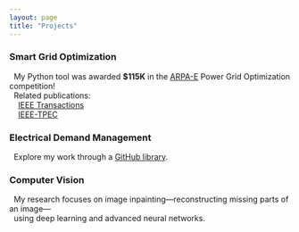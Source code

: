 ```yaml
---
layout: page
title: "Projects"
---
```


<h3 style="text-align: left;">Smart Grid Optimization</h3>

&nbsp;&nbsp;My Python tool was awarded **$115K** in the <a href="https://gocompetition.energy.gov/" target="_blank">ARPA-E</a>  Power Grid Optimization competition! <br>
&nbsp;&nbsp;Related publications: <br>
&nbsp;&nbsp;&nbsp;&nbsp;<a href="https://hssharadga.github.io/assets/IEEE_TIA.pdf" target="_blank">IEEE Transactions</a>  <br>
&nbsp;&nbsp;&nbsp;&nbsp;<a href="https://hssharadga.github.io/assets/IEEE_TPEC.pdf" target="_blank">IEEE-TPEC</a> 


<h3 style="text-align: left;">Electrical Demand Management </h3>
&nbsp;&nbsp;Explore my work through a
<a href="https://github.com/hssharadga/Sizing-and-Scheduling-PV-Battery" target="_blank">GitHub library</a>.

<h3 style="text-align: left;">Computer Vision </h3>
&nbsp;&nbsp;My research focuses on image inpainting—reconstructing missing parts of an image— <br>
&nbsp;&nbsp;using deep learning and advanced neural networks.
<!-- My ongoing research focuses on image inpainting — the process of reconstructing missing parts of an image. <br>
This project explores the use of deep learning and advanced neural networks to improve image restoration accuracy. -->



<!-- [IEEE Transactions](https://hssharadga.github.io/assets/IEEE_TIA.pdf) <br>
[IEEE- TPEC](https://hssharadga.github.io/assets/IEEE_TPEC.pdf) -->

<!-- <a href="https://raw.githubusercontent.com/hssharadga/hssharadga.github.io/main/assets/IEEE_TPEC.pdf" target="_blank">IEEE-TPEC</a>   -->
<!-- [IEEE Transactions](https://raw.githubusercontent.com/hssharadga/hssharadga.github.io/main/assets/IEEE_TIA.pdf) -->
<!-- [IEEE-TPEC](https://raw.githubusercontent.com/hssharadga/hssharadga.github.io/main/assets/IEEE_TPEC.pdf) --> 
